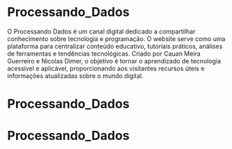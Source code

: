 # Processando_Dados
O Processando Dados é um canal digital dedicado a compartilhar conhecimento sobre tecnologia e programação. O website serve como uma plataforma para centralizar conteúdo educativo, tutoriais práticos, análises de ferramentas e tendências tecnológicas. Criado por Cauan Meira Guerreiro e Nicolas Dimer, o objetivo é tornar o aprendizado de tecnologia acessível e aplicável, proporcionando aos visitantes recursos úteis e informações atualizadas sobre o mundo digital.

# Processando_Dados
# Processando_Dados
